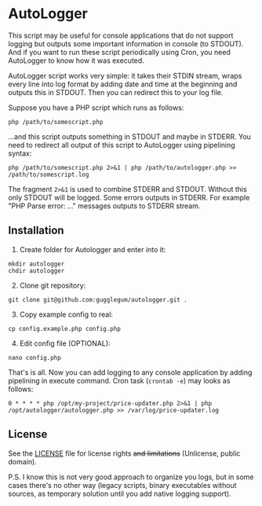 # AutoLogger

This script may be useful for console applications that do not support logging but 
outputs some important information in console (to STDOUT). And if you want to run 
these script periodically using Cron, you need AutoLogger to know how it was executed.

AutoLogger script works very simple: it takes their STDIN stream, wraps every line into
log format by adding date and time at the beginning and outputs this in STDOUT. Then
you can redirect this to your log file.

Suppose you have a PHP script which runs as follows:

```
php /path/to/somescript.php
```

...and this script outputs something in STDOUT and maybe in STDERR. You need to redirect
all output of this script to AutoLogger using pipelining syntax:

```
php /path/to/somescript.php 2>&1 | php /path/to/autologger.php >> /path/to/somescript.log
```

The fragment `2>&1` is used to combine STDERR and STDOUT. Without this only STDOUT will 
be logged. Some errors outputs in STDERR. For example "PHP Parse error: ..." messages 
outputs to STDERR stream.

## Installation

1. Create folder for Autologger and enter into it:
```
mkdir autologger
chdir autologger
```

2. Clone git repository:
```
git clone git@github.com:gugglegum/autologger.git . 
```

3. Copy example config to real:
```
cp config.example.php config.php
```

4. Edit config file (OPTIONAL):
```
nano config.php
```

That's is all. Now you can add logging to any console application by adding 
pipelining in execute command. Cron task (`crontab -e`) may looks as follows:

```
0 * * * * php /opt/my-project/price-updater.php 2>&1 | php /opt/autologger/autologger.php >> /var/log/price-updater.log 
```

## License

See the [LICENSE](LICENSE) file for license rights ~~and limitations~~ (Unlicense, public domain).

P.S. I know this is not very good approach to organize you logs, but in some cases there's
no other way (legacy scripts, binary executables without sources, as temporary 
solution until you add native logging support).
